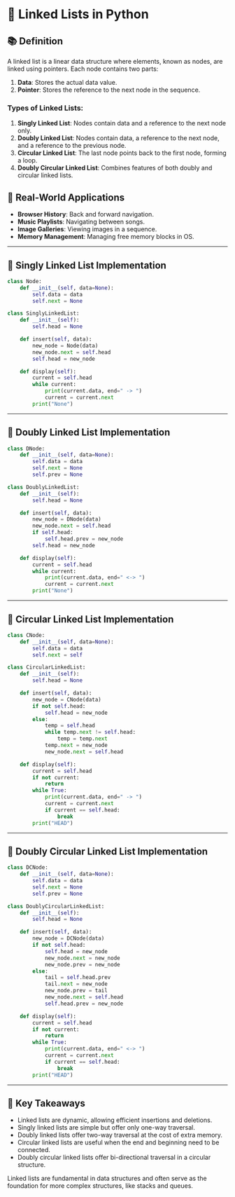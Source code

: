 # 🔗 Linked Lists in Python

## 📚 Definition
A linked list is a linear data structure where elements, known as nodes, are linked using pointers. Each node contains two parts:
1. **Data**: Stores the actual data value.
2. **Pointer**: Stores the reference to the next node in the sequence.

### Types of Linked Lists:
1. **Singly Linked List**: Nodes contain data and a reference to the next node only.
2. **Doubly Linked List**: Nodes contain data, a reference to the next node, and a reference to the previous node.
3. **Circular Linked List**: The last node points back to the first node, forming a loop.
4. **Doubly Circular Linked List**: Combines features of both doubly and circular linked lists.

## 💼 Real-World Applications
- **Browser History**: Back and forward navigation.
- **Music Playlists**: Navigating between songs.
- **Image Galleries**: Viewing images in a sequence.
- **Memory Management**: Managing free memory blocks in OS.

---

## 🧠 Singly Linked List Implementation
```python
class Node:
    def __init__(self, data=None):
        self.data = data
        self.next = None

class SinglyLinkedList:
    def __init__(self):
        self.head = None

    def insert(self, data):
        new_node = Node(data)
        new_node.next = self.head
        self.head = new_node

    def display(self):
        current = self.head
        while current:
            print(current.data, end=" -> ")
            current = current.next
        print("None")
```

---

## 🔁 Doubly Linked List Implementation
```python
class DNode:
    def __init__(self, data=None):
        self.data = data
        self.next = None
        self.prev = None

class DoublyLinkedList:
    def __init__(self):
        self.head = None

    def insert(self, data):
        new_node = DNode(data)
        new_node.next = self.head
        if self.head:
            self.head.prev = new_node
        self.head = new_node

    def display(self):
        current = self.head
        while current:
            print(current.data, end=" <-> ")
            current = current.next
        print("None")
```

---

## 🔄 Circular Linked List Implementation
```python
class CNode:
    def __init__(self, data=None):
        self.data = data
        self.next = self

class CircularLinkedList:
    def __init__(self):
        self.head = None

    def insert(self, data):
        new_node = CNode(data)
        if not self.head:
            self.head = new_node
        else:
            temp = self.head
            while temp.next != self.head:
                temp = temp.next
            temp.next = new_node
            new_node.next = self.head

    def display(self):
        current = self.head
        if not current:
            return
        while True:
            print(current.data, end=" -> ")
            current = current.next
            if current == self.head:
                break
        print("HEAD")
```

---

## 🔁 Doubly Circular Linked List Implementation
```python
class DCNode:
    def __init__(self, data=None):
        self.data = data
        self.next = None
        self.prev = None

class DoublyCircularLinkedList:
    def __init__(self):
        self.head = None

    def insert(self, data):
        new_node = DCNode(data)
        if not self.head:
            self.head = new_node
            new_node.next = new_node
            new_node.prev = new_node
        else:
            tail = self.head.prev
            tail.next = new_node
            new_node.prev = tail
            new_node.next = self.head
            self.head.prev = new_node

    def display(self):
        current = self.head
        if not current:
            return
        while True:
            print(current.data, end=" <-> ")
            current = current.next
            if current == self.head:
                break
        print("HEAD")
```

---

## 🚀 Key Takeaways
- Linked lists are dynamic, allowing efficient insertions and deletions.
- Singly linked lists are simple but offer only one-way traversal.
- Doubly linked lists offer two-way traversal at the cost of extra memory.
- Circular linked lists are useful when the end and beginning need to be connected.
- Doubly circular linked lists offer bi-directional traversal in a circular structure.

Linked lists are fundamental in data structures and often serve as the foundation for more complex structures, like stacks and queues.

